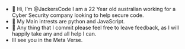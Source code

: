 - 👋 Hi, I’m @JackersCode I am a 22 Year old australian working for a Cyber Security company looking to help secure code. 
- 👀 My Main intrests are python and JavaScript.
- 🌱 Any thing that I commit please feel free to leave feedback, as I will happily take any and all help I can.
- Ill see you in the Meta Verse.
